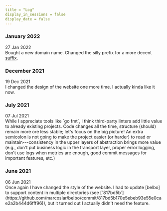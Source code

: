 ```yaml
---
title = "Log"
display_in_sessions = false
display_date = false
---
```


### January 2022

<div class="post-date">27 Jan 2022</div>
Bought a new domain name. Changed the silly prefix for a more decent
<a href="http://www.marcoslar.com/#:~:text=The%20lar%20suffix%20in%20the%20domain%20name%20is%20the%20plural%20form%20of%20my%20surname%20in%20the%20Turkish%20language">suffix</a>.

### December 2021

<div class="post-date">19 Dec 2021</div>
I changed the design of the website one more time. I actually kinda like it now.

### July 2021

<div class="post-date">07 Jul 2021</div>
While I appreciate tools like `go fmt`, I think third-party linters add little value to already
existing projects. Code changes all the time, structure (should) remain more ore less stable; 
let's focus on the big picture! An extra semicolon is not going to make the project easier 
(or harder) to read or maintain---consistency in the upper layers of abstraction brings more
value (e.g., don't put business logic in the transport layer, proper error logging, don't use
logs when metrics are enough, good commit messages for important features, etc.)

### June 2021

<div class="post-date">06 Jun 2021</div>
Once again I have changed the style of the website. I had to update [belbo] to support content
in multiple directories (see [`817bd5b`](https://github.com/marcoslar/belbo/commit/817bd5b170e5ebeb93e55e0cae2a2b444d6fff96)),
but it turned out I actually didn't need the feature.

[belbo]: https://github.com/marcoslar/belbo
